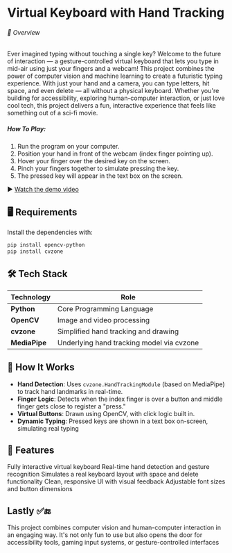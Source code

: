 
# Virtual Keyboard with Hand Tracking
###### 🚀 Overview
Ever imagined typing without touching a single key? Welcome to the future of interaction — a gesture-controlled virtual keyboard that lets you type in mid-air using just your fingers and a webcam!
This project combines the power of computer vision and machine learning to create a futuristic typing experience. With just your hand and a camera, you can type letters, hit space, and even delete — all without a physical keyboard. Whether you're building for accessibility, exploring human-computer interaction, or just love cool tech, this project delivers a fun, interactive experience that feels like something out of a sci-fi movie.

##### How To Play:
1. Run the program on your computer.
2. Position your hand in front of the webcam (index finger pointing up).
3. Hover your finger over the desired key on the screen.
4. Pinch your fingers together to simulate pressing the key.
5. The pressed key will appear in the text box on the screen.


▶️ [Watch the demo video](https://github.com/user-attachments/assets/1fe81715-ed7f-4d2a-9459-f0a7fd5277da)


## 🖥️ Requirements

Install the dependencies with:

```bash
pip install opencv-python
pip install cvzone
```


## 🛠️ Tech Stack

| Technology | Role |
|------------|------|
| **Python** | Core Programming Language |
| **OpenCV** | Image and video processing |
| **cvzone** | Simplified hand tracking and drawing |
| **MediaPipe** | Underlying hand tracking model via cvzone |

## 🧩 How It Works

- **Hand Detection**: Uses `cvzone.HandTrackingModule` (based on MediaPipe) to track hand landmarks in real-time.
- **Finger Logic**: Detects when the index finger is over a button and middle finger gets close to register a "press."
- **Virtual Buttons**: Drawn using OpenCV, with click logic built in.
- **Dynamic Typing**: Pressed keys are shown in a text box on-screen, simulating real typing

## 🧠 Features
Fully interactive virtual keyboard
Real-time hand detection and gesture recognition
Simulates a real keyboard layout with space and delete functionality
Clean, responsive UI with visual feedback
Adjustable font sizes and button dimensions



## Lastly ✅🔚
This project combines computer vision and human-computer interaction in an engaging way. It's not only fun to use but also opens the door for accessibility tools, gaming input systems, or gesture-controlled interfaces
